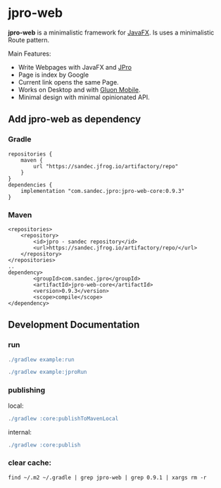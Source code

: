 # jpro-web

**jpro-web** is a minimalistic framework for [JavaFX](https://openjfx.io/).
Is uses a minimalistic Route pattern.

Main Features:
 * Write Webpages with JavaFX and [JPro](https://www.jpro.one/)
 * Page is index by Google
 * Current link opens the same Page.
 * Works on Desktop and with [Gluon Mobile](https://gluonhq.com/products/mobile/). 
 * Minimal design with minimal opinionated API.

## Add jpro-web as dependency
### Gradle
```
repositories {
    maven {
        url "https://sandec.jfrog.io/artifactory/repo"
    }
}
dependencies {
    implementation "com.sandec.jpro:jpro-web-core:0.9.3"
}
```
### Maven
```
<repositories>
    <repository>
        <id>jpro - sandec repository</id>
        <url>https://sandec.jfrog.io/artifactory/repo/</url>
    </repository>
</repositories>
..
dependency>
        <groupId>com.sandec.jpro</groupId>
        <artifactId>jpro-web-core</artifactId>
        <version>0.9.3</version>
        <scope>compile</scope>
</dependency>
```




## Development Documentation

### run
```gradle
./gradlew example:run
```

```gradle
./gradlew example:jproRun
```

### publishing
local:
```gradle
./gradlew :core:publishToMavenLocal
```

internal:
```gradle
./gradlew :core:publish
```

### clear cache:
```
find ~/.m2 ~/.gradle | grep jpro-web | grep 0.9.1 | xargs rm -r
```